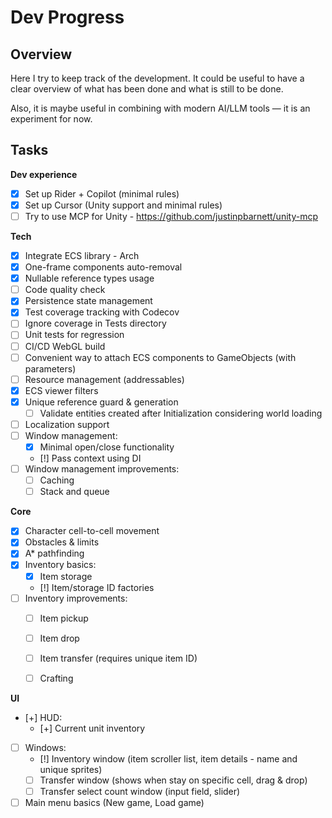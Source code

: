 ﻿# Dev Progress

## Overview

Here I try to keep track of the development.
It could be useful to have a clear overview of what has been done and what is still to be done.

Also, it is maybe useful in combining with modern AI/LLM tools — it is an experiment for now.

## Tasks

**Dev experience**
- [x] Set up Rider + Copilot (minimal rules)
- [x] Set up Cursor (Unity support and minimal rules)
- [ ] Try to use MCP for Unity - https://github.com/justinpbarnett/unity-mcp

**Tech**
- [x] Integrate ECS library - Arch
- [x] One-frame components auto-removal
- [x] Nullable reference types usage
- [ ] Code quality check
- [x] Persistence state management
- [x] Test coverage tracking with Codecov
- [ ] Ignore coverage in Tests directory
- [ ] Unit tests for regression
- [ ] CI/CD WebGL build
- [ ] Convenient way to attach ECS components to GameObjects (with parameters)
- [ ] Resource management (addressables)
- [x] ECS viewer filters
- [x] Unique reference guard & generation
  - [ ] Validate entities created after Initialization considering world loading
- [ ] Localization support
- [ ] Window management:
  - [x] Minimal open/close functionality
  - [!] Pass context using DI
- [ ] Window management improvements:
  - [ ] Caching
  - [ ] Stack and queue

**Core**
- [x] Character cell-to-cell movement
- [x] Obstacles & limits
- [x] A* pathfinding
- [x] Inventory basics:
  - [x] Item storage
  - [!] Item/storage ID factories
- [ ] Inventory improvements:
  - [ ] Item pickup
  - [ ] Item drop
  - [ ] Item transfer (requires unique item ID)
  - [ ] Crafting
  
  
**UI**
- [+] HUD:
  - [+] Current unit inventory
- [ ] Windows:
  - [!] Inventory window (item scroller list, item details - name and unique sprites)
  - [ ] Transfer window (shows when stay on specific cell, drag & drop)
  - [ ] Transfer select count window (input field, slider)
- [ ] Main menu basics (New game, Load game)